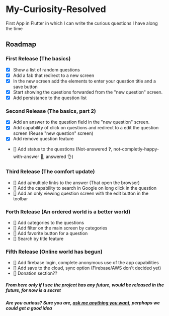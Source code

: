 # My-Curiosity-Resolved
First App in Flutter in which I can write the curious questions I have along the time


## Roadmap

### First Release (The basics)
- [x] Show a list of random questions
- [x] Add a fab that redirect to a new screen
- [x] In the new screen add the elements to enter your question title and a save button
- [x] Start showing the questions forwarded from the "new question" screen.
- [x] Add persistance to the question list

### Second Release (The basics, part 2)
- [x] Add an answer to the question field in the "new question" screen.
- [x] Add capability of click on questions and redirect to a edit the question screen (Reuse "new question" screen)
- [x] Add remove question feature
- [] Add status to the questions (Not-answered ❓, not-completly-happy-with-answer 🤔, answered 👌)

### Third Release (The comfort update)
- [] Add a/multiple links to the answer (That open the browser)
- [] Add the capability to search in Google on long click in the question
- [] Add an only viewing question screen with the edit button in the toolbar

### Forth Release (An ordered world is a better world)
- [] Add categories to the questions
- [] Add filter on the main screen by categories
- [] Add favorite button for a question
- [] Search by title feature

### Fifth Release (Online world has begun)
- [] Add firebase login, complete anonymous use of the app capabilities
- [] Add save to the cloud, sync option (Firebase/AWS don't decided yet)
- [] Donation section??

##### _From here only if I see the project has any future, would be released in the future, for now is a secret_
##### _Are you curious? Sure you are, [ask me anything you want](https://twitter.com/jgines23), perphaps we could get a good idea_